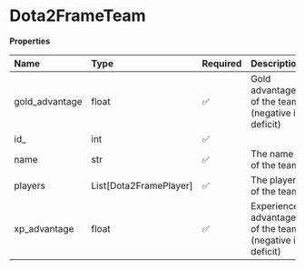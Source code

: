 # Dota2FrameTeam

**Properties**

| Name           | Type                   | Required | Description                                            |
| :------------- | :--------------------- | :------- | :----------------------------------------------------- |
| gold_advantage | float                  | ✅       | Gold advantage of the team (negative if deficit)       |
| id\_           | int                    | ✅       |                                                        |
| name           | str                    | ✅       | The name of the team.                                  |
| players        | List[Dota2FramePlayer] | ✅       | The players of the team                                |
| xp_advantage   | float                  | ✅       | Experience advantage of the team (negative if deficit) |

<!-- This file was generated by liblab | https://liblab.com/ -->
